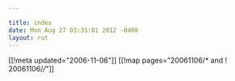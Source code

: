 ```yaml
---

title: index
date: Mon Aug 27 03:35:01 2012 -0400
layout: rut
---
```


[[!meta updated="2006-11-06"]]
[[!map pages="20061106/* and ! 20061106/*/*"]]
